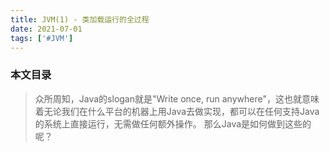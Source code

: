 ```yaml
---
title: JVM(1) - 类加载运行的全过程
date: 2021-07-01
tags: ['#JVM']
---
```


### 本文目录
<!-- toc -->

> 众所周知，Java的slogan就是"Write once, run anywhere"，这也就意味着无论我们在什么平台的机器上用Java去做实现，都可以在任何支持Java的系统上直接运行，无需做任何额外操作。
> 那么Java是如何做到这些的呢？